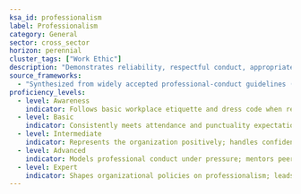 ```yaml
---
ksa_id: professionalism
label: Professionalism
category: General
sector: cross_sector
horizon: perennial
cluster_tags: ["Work Ethic"]
description: "Demonstrates reliability, respectful conduct, appropriate appearance, and a commitment to ethical standards."
source_frameworks:
  - "Synthesized from widely accepted professional-conduct guidelines (public domain)"
proficiency_levels:
  - level: Awareness
    indicator: Follows basic workplace etiquette and dress code when reminded.
  - level: Basic
    indicator: Consistently meets attendance and punctuality expectations; maintains courteous interactions.
  - level: Intermediate
    indicator: Represents the organization positively; handles confidential information responsibly.
  - level: Advanced
    indicator: Models professional conduct under pressure; mentors peers in workplace etiquette and ethics.
  - level: Expert
    indicator: Shapes organizational policies on professionalism; leads initiatives to uphold and evolve ethical standards industry-wide.
---
```

